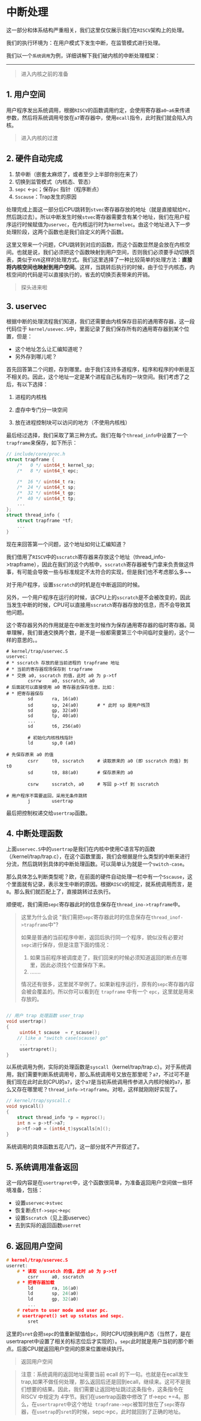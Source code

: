 # 中断处理

这一部分和体系结构严重相关，我们这里仅仅展示我们在`RISCV`架构上的处理。

我们的执行环境为：在用户模式下发生中断，在监管模式进行处理。

我们以一个`系统调用`为例，详细讲解下我们破内核的中断处理框架：



---



> 进入内核之前的准备

## 1. 用户空间

用户程序发出系统调用，根据`RISCV`的函数调用约定，会使用寄存器`a0~a6`来传递参数，然后将系统调用号放在`a7`寄存器中，使用`ecall`指令，此时我们就会陷入内核。





> 进入内核的过渡

## 2. 硬件自动完成
   1. 禁中断（嵌套太麻烦了，或者至少上半部你别在来了）
   2. 切换到监管模式（内核态、管态）
   3. `sepc` <-`pc`；保存`pc` 指针（程序断点）
   4. `Sscause`：Trap发生的原因

处理完成上面这一部分后CPU跳转到`stvec`寄存器存放的地址（就是直接赋给`PC`，然后跳过去）。所以中断发生时候`stvec`寄存器需要含有某个地址，我们在用户程序运行时候赋值为`uservec`，在内核运行时为`kernelvec`。由这个地址进入下一步处理阶段，这两个函数也是我们自定义的两个函数。

这里又带来一个问题，CPU跳转到对应的函数，而这个函数显然是会放在内核空间。也就是说，我们必须把这个函数映射到用户空间，否则我们必须要手动切换页表，类似于`XV6`这样的处理方式。我们这里选择了一种比较简单的处理方法：**直接将内核空间也映射到用户空间**。这样，当跳转后执行的时候，由于位于内核态，内核空间的代码是可以直接执行的，省去的切换页表带来的开销。



> 探头进来啦

## 3. uservec

根据中断的处理流程我们知道，我们还需要由内核保存目前的通用寄存器，这一段代码位于 `kernel/usevec.S`中，里面记录了我们保存所有的通用寄存器到某个位置，但是：

- 这个地址怎么让汇编知道呢？
- 另外存到哪儿呢？

首先回答第二个问题，存到哪里。由于我们支持多道程序，程序和程序的中断是互不相关的。因此，这个地址一定是某个进程自己私有的一块空间。我们考虑了之后，有以下选择：

1. 进程的内核栈

2. 虚存中专门分一块空间
3. 放在进程控制块可以访问的地方（不使用内核栈）

最后经过选择，我们采取了第三种方式。我们在每个`thread_info`中设置了一个`trapframe`来保存，如下所示：

```c
// include/core/proc.h
struct trapframe {
    /*   0 */ uint64_t kernel_sp;
    /*   8 */ uint64_t epc;

    /*  16 */ uint64_t ra;
    /*  24 */ uint64_t sp;
    /*  32 */ uint64_t gp;
    /*  40 */ uint64_t tp;
    ...
};
struct thread_info {
	struct trapframe *tf;
    ...
}
```

现在来回答第一个问题，这个地址如何让汇编知道？

我们借用了`RISCV`中的`sscratch`寄存器来存放这个地址（thread_info->trapframe），因此在我们的这个内核中，`sscratch`寄存器被专门拿来负责做这件事，有可能会导致一些与标准规定不太符合的实现，但是我们也不考虑那么多~~

对于用户程序，设置`sscratch`的时机是在中断返回的时候。

另外，一个用户程序在运行的时候，该CPU上的`sscratch`是不会被改变的，因此当发生中断的时候，CPU可以直接用`sscratch`寄存器存放的信息，而不会导致其他问题。

这个寄存器另外的作用就是在中断发生时候作为保存通用寄存器的临时寄存器。简单理解，我们普通交换两个数，是不是一般都需要第三个中间临时变量的，这个一样的意思的。。

```assembly
# kernel/trap/uservec.S
uservec:
# * sscratch 存放的是当前进程的 trapframe 地址
# * 当前的寄存器现场保存到 trapframe
# * 交换 a0, sscratch 的值，此时 a0 为 p->tf
        csrrw    a0, sscratch, a0
# 后面就可以直接使用 a0 寄存器去保存信息，比如：
# * 把寄存器保存
        sd       ra, 16(a0)
        sd       sp, 24(a0)       # * 此时 sp 是用户栈顶
        sd       gp, 32(a0)
        sd       tp, 40(a0)
        ...
        sd       t6, 256(a0)
        
        # 初始化内核栈栈指针
        ld       sp,0 (a0)

# 先保存原来 a0 的值
        csrr     t0, sscratch     # 读取原来的 a0 (即 sscratch 的值) 到 t0
        sd       t0, 88(a0)       # 保存原来的 a0

        csrw     sscratch, a0     # 写回 p->tf 到 sscratch

# 用户程序不需要返回，采用无条件跳转
        j        usertrap
```

最后把控制权递交给`usertrap`函数。



## 4. 中断处理函数

上面`uservec.S`中的`usertrap`是我们在内核中使用C语言写的函数（/kernel/trap/trap.c），在这个函数里面，我们会根据是什么类型的中断来进行分流，然后跳转到具体的中断处理函数。可以简单认为就是一个`switch-case`。

那么具体怎么判断类型呢？欧，在前面的硬件自动处理一栏中有一个`Sscause`，这个里面就有记录，表示发生中断的原因。根据`RISCV`的规定，就系统调用而言，是`8`。那么我们就匹配上了，直接跳转过去执行。

顺便呢，我们需把`sepc`寄存器此时的信息保存在`thread_ino->trapframe`中。

> 这里为什么会说 "我们需把`sepc`寄存器此时的信息保存在`thread_inof->trapframe`中"?
>
> 如果是普通的当前程序中断，返回后执行同一个程序，貌似没有必要对 `sepc`进行保存，但是注意下面的情况：
>
> 1. 如果当前程序被调度走了，我们回来的时候必须知道返回的断点在哪里，因此必须找个位置保存下来。
> 1. .......
>
> 情况还有很多，这里就不举例了。如果新程序运行，原有的`sepc`寄存器内容会被会覆盖的。所以你可以看到在 `trapframe` 中有一个 `epc`，这里就是用来存放的。

```c

// 用户 trap 处理函数 user_trap
void usertrap() 
{
     uint64_t scause  = r_scause();
    // like a "switch case(scause) go"
     ...
     usertrapret();
}
```





以系统调用为例，实际的处理函数是`syscall`（kernel/trap/trap.c）。对于系统调用，我们需要判断系统调用号，那么系统调用号又放在那里呢？`a7`，不过可不是我们现在此时此刻CPU的`a7`，这个`a7`是当初系统调用传参进入内核时候的`a7`，那么又存在哪里呢？`thread_info->trapframe`。对啦，这样就刚刚好实现了。



```c
// kernel/trap/syscall.c
void syscall()
{
    struct thread_info *p = myproc();
    int n = p->tf->a7;
    p->tf->a0 = (int64_t)syscalls[n]();
}
```

系统调用的具体函数五花八门，这一部分就不产开叙述了。



## 5. 系统调用准备返回

这一段内容是在`usertrapret`中，这个函数很简单，为准备返回用户空间做一些环境准备，包括：

- 设置`uservec`->`stvec`
- 恢复断点`tf->sepc`->`epc`
- 设置`Sscratch`（见上面uservec）
- 去到实际的返回函数`userret`



## 6. 返回用户空间

```c
# kernel/trap/uservec.S
userret:
	# * 读取 sscratch 的值，此时 a0 为 p->tf
        csrr     a0, sscratch
    # * 把寄存器加载
        ld       ra, 16(a0)
        ld       sp, 24(a0)
        ld       gp, 32(a0)
        ...
    # return to user mode and user pc.
	# usertrapret() set up sstatus and sepc.
        sret
```

这里的`sret`会把`sepc`的值重新赋值给`pc`，同时CPU切换到用户态（当然了，是在usertrapret中设置了相关的标志位后才实现的）。`sepc`此时就是用户当初的那个断点。后面CPU就返回用户空间的原来位置继续执行。



> 返回用户空间

>注意：系统调用的返回地址需要当前 ecall 的下一句。也就是在ecall发生trap,如果不做任何处理，那么返回后还是回到ecall，继续来。这可不是我们想要的结果。因此，我们需要让返回地址跳过这条指令，这条指令在 RISCV 中规定为 4字节。我们在usertrap函数中修改了 tf->epc +=4。那么，在`usertrapret`中这个地址` trapframe->epc`被暂时放在了`sepc`寄存器，在`usetrap`的`sret`的时候，sepc->pc，此时就回到了正确的地址。
